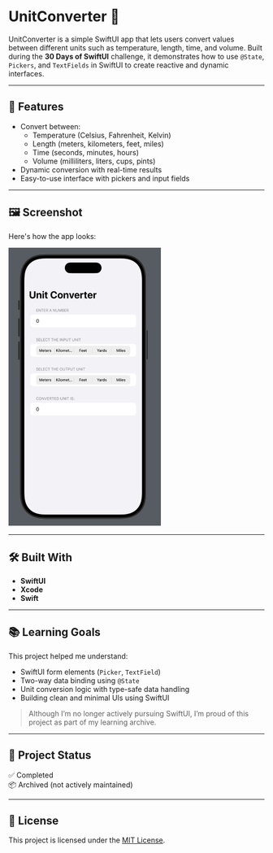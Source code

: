 # UnitConverter 🔁

UnitConverter is a simple SwiftUI app that lets users convert values between different units such as temperature, length, time, and volume. Built during the **30 Days of SwiftUI** challenge, it demonstrates how to use `@State`, `Pickers`, and `TextFields` in SwiftUI to create reactive and dynamic interfaces.

---

## 🚀 Features

- Convert between:
  - Temperature (Celsius, Fahrenheit, Kelvin)
  - Length (meters, kilometers, feet, miles)
  - Time (seconds, minutes, hours)
  - Volume (milliliters, liters, cups, pints)
- Dynamic conversion with real-time results
- Easy-to-use interface with pickers and input fields

---

## 🖼 Screenshot

Here's how the app looks:

<img src="demo.png" alt="UnitConverter Screenshot" width="300"/>

---

## 🛠 Built With

- **SwiftUI**
- **Xcode**
- **Swift**

---

## 📚 Learning Goals

This project helped me understand:

- SwiftUI form elements (`Picker`, `TextField`)
- Two-way data binding using `@State`
- Unit conversion logic with type-safe data handling
- Building clean and minimal UIs using SwiftUI

> Although I’m no longer actively pursuing SwiftUI, I’m proud of this project as part of my learning archive.

---

## 📁 Project Status

✅ Completed  
📦 Archived (not actively maintained)

---

## 📜 License

This project is licensed under the [MIT License](LICENSE).
